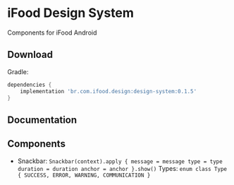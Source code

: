 # iFood Design System

Components for iFood Android

## Download

Gradle:
```gradle
dependencies {
	implementation 'br.com.ifood.design:design-system:0.1.5'
}
```

## Documentation

## Components
* Snackbar:
		```
		Snackbar(context).apply {
        	message = message
        	type = type
        	duration = duration
        	anchor = anchor
    	}.show()
		```
		Types:
		```
		enum class Type {
    		SUCCESS,
    		ERROR,
    		WARNING,
    		COMMUNICATION
		}
		```
